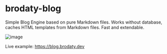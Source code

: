 # brodaty-blog

Simple Blog Engine based on pure Markdown files. Works without database, caches HTML templates from Markdown files. Fast and extendable.

![image](https://user-images.githubusercontent.com/1628839/190449430-e0601861-68fe-40e3-a1e1-572b63a5032e.png)

Live example: https://blog.brodaty.dev
